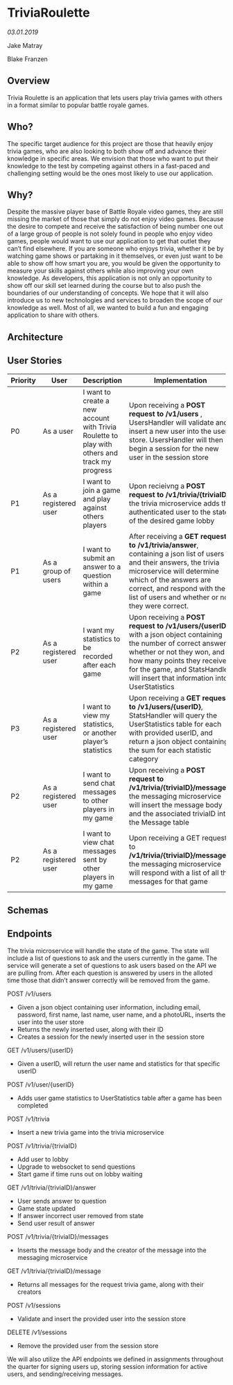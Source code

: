 # TriviaRoulette
_03.01.2019_

Jake Matray

Blake Franzen

## Overview
Trivia Roulette is an application that lets users play trivia games with others in a format similar to popular battle royale games. 

## Who?
The specific target audience for this project are those that heavily enjoy trivia games, who are also looking to both show off and advance their knowledge in specific areas. We envision that those who want to put their knowledge to the test by competing against others in a fast-paced and challenging setting would be the ones most likely to use our application.

## Why?
Despite the massive player base of Battle Royale video games, they are still missing the market of those that simply do not enjoy video games. Because the desire to compete and receive the satisfaction of being number one out of a large group of people is not solely found in people who enjoy video games, people would want to use our application to get that outlet they can’t find elsewhere. If you are someone who enjoys trivia, whether it be by watching game shows or partaking in it themselves, or even just want to be able to show off how smart you are, you would be given the opportunity to measure your skills against others while also improving your own knowledge. 
As developers, this application is not only an opportunity to show off our skill set learned during the course but to also push the boundaries of our understanding of concepts. We hope that it will also introduce us to new technologies and services to broaden the scope of our knowledge as well. Most of all, we wanted to build a fun and engaging application to share with others. 

## Architecture



## User Stories

| Priority | User                 | Description                                                                                   | Implementation                                                                                                                                                                                                                                                 |
|----------|----------------------|-----------------------------------------------------------------------------------------------|----------------------------------------------------------------------------------------------------------------------------------------------------------------------------------------------------------------------------------------------------------------|
| P0       | As a user            | I want to create a new account with Trivia Roulette to play with others and track my progress | Upon receiving a  **POST request to /v1/users** , UsersHandler will validate and insert a new user into the user store. UsersHandler will then begin a session for the new user in the session store                                                               |
| P1       | As a registered user | I want to join a game and play against others players                                         | Upon recieivng a  **POST request to /v1/trivia/{triviaID}**,  the trivia microservice adds the authenticated user to the state of the desired game lobby                                                                                                           |
| P1       | As a group of users  | I want to submit an answer to a question within a game                                        | After receiving a  **GET request to /v1/trivia/answer**,  containing a json list of users and their answers,   the trivia microservice will determine which of the answers are correct, and respond with the list of users and whether or not they were correct.   |
| P2       | As a registered user | I want my statistics to be recorded after each game                                           | Upon receiving a  **POST request to /v1/users/{userID}**,  with a json object containing the number of correct answers, whether or not they won, and how many points they received for the game, and StatsHandler will insert that information into UserStatistics |
| P3       | As a registered user | I want to view my statistics, or another player’s statistics                                  | Upon receiving a  **GET request to /v1/users/{userID}**,  StatsHandler will query the UserStatistics table for each with provided userID, and return a json object containing the sum for each statistic category                                                  |
| P2       | As a registered user | I want to send chat messages to other players in my game                                      | Upon receiving a  **POST request to /v1/trivia/{triviaID}/messages**,  the messaging microservice will insert the message body and the associated triviaID into the Message table                                                                                  |
| P2       | As a registered user | I want to view chat messages sent by other players in my game                                 | Upon receiving a  GET request to **/v1/trivia/{triviaID}/messages**,  the messaging microservice will respond with a list of all the messages for that game                                                                                                        |


## Schemas

## Endpoints 
The trivia microservice will handle the state of the game. The state will include a list of questions to ask and the users currently in the game. The service will generate a set of questions to ask users based on the API we are pulling from. After each question is answered by users in the alloted time those that didn’t answer correctly will be removed from the game. 

POST /v1/users
- Given a json object containing user information, including email, password, first name, last name, user name, and a photoURL, inserts the user into the user store
- Returns the newly inserted user, along with their ID
- Creates a session for the newly inserted user in the session store


GET /v1/users/{userID}
- Given a userID, will return the user name and statistics for that specific userID 

POST /v1/user/{userID}
- Adds user game statistics to UserStatistics table after a game has been completed

POST /v1/trivia
- Insert a new trivia game into the trivia microservice

POST /v1/trivia/{triviaID}
- Add user to lobby
- Upgrade to websocket to send questions
- Start game if time runs out on lobby waiting

GET /v1/trivia/{triviaID}/answer
- User sends answer to question
- Game state updated
- If answer incorrect user removed from state
- Send user result of answer

POST /v1/trivia/{triviaID}/messages
- Inserts the message body and the creator of the message into the messaging microservice

GET /v1/trivia/{triviaID}/message
- Returns all messages for the request trivia game, along with their creators

POST /v1/sessions
- Validate and insert the provided user into the session store

DELETE /v1/sessions
- Remove the provided user from the session store


We will also utilize the API endpoints we defined in assignments throughout the quarter for signing users up, storing session information for active users, and sending/receiving messages. 

